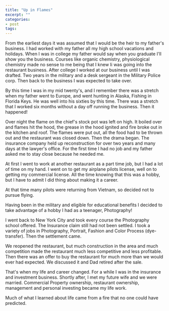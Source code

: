 ```yaml
---
title: "Up in Flames"
excerpt: ""
categories: 
- post
tags: 
---
```

From the earliest days it was assumed that I would be the heir to my
father's business.  I had worked with my father all my high school
vacations and holidays.  When I was in college my father would say
when you graduate I'll show you the business.  Courses like organic
chemistry, physiological chemistry made no sense to me being that I
knew Ii was going into the restaurant business.  After college I
worked at our business until I was drafted.  Two years in the
military and a desk sergeant in the Military Police corp.  Then back
to the business I was expected to take over.

By this time I was in my mid twenty's, and I remember there was a
stretch when my father went to Europe, and went hunting in Alaska,
Fishing in Florida Keys.  He was well into his sixties by this
time. There was a stretch that I worked six months without a day off
running the business. Then it happened!

Over night the flame on the chief's stock pot was left on high.  It
boiled over and flames hit the hood, the grease in the hood ignited
and fire broke out in the kitchen and roof.  The flames were put out,
all the food had to be thrown out and the restaurant was closed
down. Then the drama began.  The insurance company held up
reconstruction for over two years and many days at the lawyer's
office.  For the first time I had no job and my father asked me to
stay close because he needed me.

At first I went to work at another restaurant as a part time job, but
I had a lot of time on my hand.  I went on to get my airplane pilots
license, well on to getting my commercial license.  All the time
knowing that this was a hobby, but I have to admit I did thing about
making it a career.

At that time many pilots were returning from Vietnam, so decided not
to pursue flying.

Having been in the military and eligible for educational benefits I
decided to take advantage of a hobby I had as a teenager, Photography!

I went back to New York City and took every course the Photography
school offered.  The Insurance claim still had not been settled.  I
took a variety of jobs in Photography, Portrait, Fashion and Color
Process (dye-transfer).  Then the settlement came.

We reopened the restaurant, but much construction in the area and much
competition made the restaurant much less competitive and less
profitable.  Then there was an offer to buy the restaurant for much
more than we would ever had expected.  We discussed it and Dad retired
after the sale.

That's when my life and career changed.  For a while I was in the
insurance and investment business.  Shortly after, I met my future
wife and we were married.  Commercial Property ownership, restaurant
ownership, management and personal investing became my life work.

Much of what I learned about life came from a fire that no one could
have predicted.


<!----- Footnotes ----->

